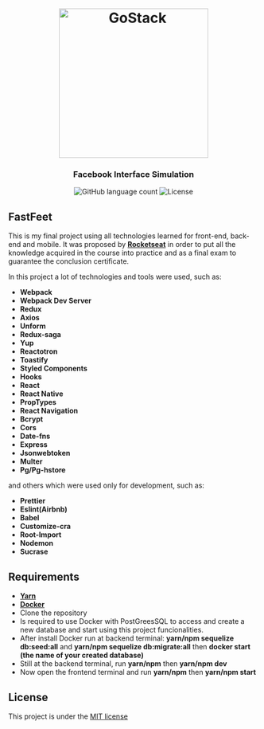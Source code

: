 <h1 align="center">
    <img height="300" alt="GoStack" src="./.github/logo.png" />
</h1>

<h3 align="center">
  Facebook Interface Simulation
</h3>

<p align="center">
  <img alt="GitHub language count" src="https://img.shields.io/github/languages/count/rocketseat/bootcamp-gostack-desafio-01?color=%2304D361">

  <img alt="License" src="https://img.shields.io/badge/license-MIT-%2304D361">

</p>

## FastFeet  

This is my final project using all technologies learned for front-end, back-end and mobile. It was proposed by [**Rocketseat**](https://rocketseat.com.br/)  in order to put all the knowledge acquired in the course into practice and as a final exam to guarantee the conclusion certificate.

In this project a lot of technologies and tools were used, such as: 
- **Webpack**
- **Webpack Dev Server**
- **Redux**
- **Axios**
- **Unform**
- **Redux-saga**
- **Yup**
- **Reactotron**
- **Toastify**
- **Styled Components**
- **Hooks**
- **React**
- **React Native**
- **PropTypes**
- **React Navigation**
- **Bcrypt**
- **Cors**
- **Date-fns**
- **Express**
- **Jsonwebtoken**
- **Multer**
- **Pg/Pg-hstore**

and others which were used only for development, such as: 
- **Prettier**
- **Eslint(Airbnb)**
- **Babel**
- **Customize-cra**
- **Root-Import**
- **Nodemon**
- **Sucrase**


## Requirements 
- [**Yarn**](https://yarnpkg.com/getting-started) 
- [**Docker**](https://docs.docker.com/engine/examples/postgresql_service/)
- Clone the repository
- Is required to use Docker with PostGreesSQL to access and create a new database and start using this project funcionalities.
- After install Docker run at backend terminal: **yarn/npm sequelize db:seed:all** and **yarn/npm sequelize db:migrate:all** then **docker start (the name of your created database)**
- Still at the backend terminal, run **yarn/npm** then **yarn/npm dev**
- Now open the frontend terminal and run **yarn/npm** then **yarn/npm start**

## License
This project is under the [MIT license](LICENSE)